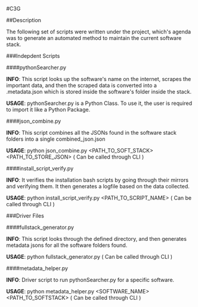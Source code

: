 #C3G

##Description

The following set of scripts were written under the project, which's agenda was to generate an automated method to maintain the current software stack. 

###Indepdent Scripts

####pythonSearcher.py

**INFO**: This script looks up the software's name on the internet, scrapes the important data, and then the scraped data is converted into a .metadata.json which is stored inside the software's folder inside the stack.

**USAGE**: pythonSearcher.py is a Python Class. To use it, the user is required to import it like a Python Package. 

####json_combine.py

**INFO**: This script combines all the JSONs found in the software stack folders into a single combined_json.json

**USAGE**: python json_combine.py <PATH_TO_SOFT_STACK> <PATH_TO_STORE_JSON> ( Can be called through CLI )

####install_script_verify.py

**INFO**: It verifies the installation bash scripts by going through their mirrors and verifying them. It then generates a logfile based on the data collected.

**USAGE**: python install_script_verify.py <PATH_TO_SCRIPT_NAME> ( Can be called through CLI )


###Driver Files

####fullstack_generator.py

**INFO**: This script looks through the defined directory, and then generates metadata jsons for all the software folders found.

**USAGE**: python fullstack_generator.py <PATH> ( Can be called through CLI )

####metadata_helper.py

**INFO**: Driver script to run pythonSearcher.py for a specific software. 

**USAGE**: python metadata_helper.py <SOFTWARE_NAME> <PATH_TO_SOFTSTACK> ( Can be called through CLI )

